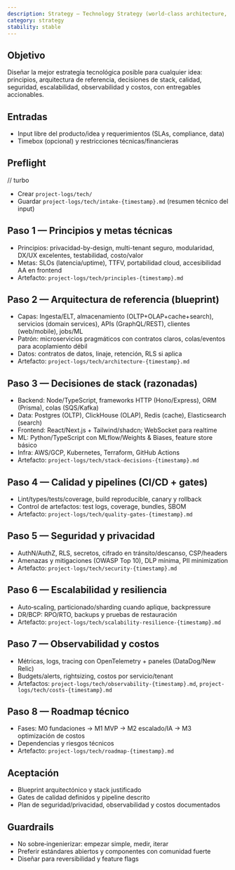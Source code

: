 ```yaml
---
description: Strategy — Technology Strategy (world‑class architecture, stack, quality, security, scalability)
category: strategy
stability: stable
---
```


## Objetivo
Diseñar la mejor estrategia tecnológica posible para cualquier idea: principios, arquitectura de referencia, decisiones de stack, calidad, seguridad, escalabilidad, observabilidad y costos, con entregables accionables.

## Entradas
- Input libre del producto/idea y requerimientos (SLAs, compliance, data)
- Timebox (opcional) y restricciones técnicas/financieras

## Preflight
// turbo
- Crear `project-logs/tech/`
- Guardar `project-logs/tech/intake-{timestamp}.md` (resumen técnico del input)

## Paso 1 — Principios y metas técnicas
- Principios: privacidad-by-design, multi-tenant seguro, modularidad, DX/UX excelentes, testabilidad, costo/valor
- Metas: SLOs (latencia/uptime), TTFV, portabilidad cloud, accesibilidad AA en frontend
- Artefacto: `project-logs/tech/principles-{timestamp}.md`

## Paso 2 — Arquitectura de referencia (blueprint)
- Capas: Ingesta/ELT, almacenamiento (OLTP+OLAP+cache+search), servicios (domain services), APIs (GraphQL/REST), clientes (web/mobile), jobs/ML
- Patrón: microservicios pragmáticos con contratos claros, colas/eventos para acoplamiento débil
- Datos: contratos de datos, linaje, retención, RLS si aplica
- Artefacto: `project-logs/tech/architecture-{timestamp}.md`

## Paso 3 — Decisiones de stack (razonadas)
- Backend: Node/TypeScript, frameworks HTTP (Hono/Express), ORM (Prisma), colas (SQS/Kafka)
- Data: Postgres (OLTP), ClickHouse (OLAP), Redis (cache), Elasticsearch (search)
- Frontend: React/Next.js + Tailwind/shadcn; WebSocket para realtime
- ML: Python/TypeScript con MLflow/Weights & Biases, feature store básico
- Infra: AWS/GCP, Kubernetes, Terraform, GitHub Actions
- Artefacto: `project-logs/tech/stack-decisions-{timestamp}.md`

## Paso 4 — Calidad y pipelines (CI/CD + gates)
- Lint/types/tests/coverage, build reproducible, canary y rollback
- Control de artefactos: test logs, coverage, bundles, SBOM
- Artefacto: `project-logs/tech/quality-gates-{timestamp}.md`

## Paso 5 — Seguridad y privacidad
- AuthN/AuthZ, RLS, secretos, cifrado en tránsito/descanso, CSP/headers
- Amenazas y mitigaciones (OWASP Top 10), DLP mínima, PII minimization
- Artefacto: `project-logs/tech/security-{timestamp}.md`

## Paso 6 — Escalabilidad y resiliencia
- Auto‑scaling, particionado/sharding cuando aplique, backpressure
- DR/BCP: RPO/RTO, backups y pruebas de restauración
- Artefacto: `project-logs/tech/scalability-resilience-{timestamp}.md`

## Paso 7 — Observabilidad y costos
- Métricas, logs, tracing con OpenTelemetry + paneles (DataDog/New Relic)
- Budgets/alerts, rightsizing, costos por servicio/tenant
- Artefactos: `project-logs/tech/observability-{timestamp}.md`, `project-logs/tech/costs-{timestamp}.md`

## Paso 8 — Roadmap técnico
- Fases: M0 fundaciones → M1 MVP → M2 escalado/IA → M3 optimización de costos
- Dependencias y riesgos técnicos
- Artefacto: `project-logs/tech/roadmap-{timestamp}.md`

## Aceptación
- Blueprint arquitectónico y stack justificado
- Gates de calidad definidos y pipeline descrito
- Plan de seguridad/privacidad, observabilidad y costos documentados

## Guardrails
- No sobre‑ingenierizar: empezar simple, medir, iterar
- Preferir estándares abiertos y componentes con comunidad fuerte
- Diseñar para reversibilidad y feature flags
